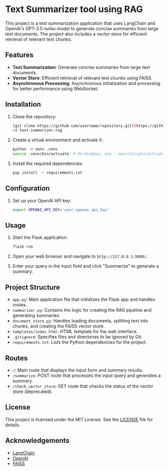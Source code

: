 # Text Summarizer tool using RAG

This project is a text summarization application that uses LangChain and OpenAI's GPT-3.5-turbo model to generate concise summaries from large text documents. The project also includes a vector store for efficient retrieval of relevant text chunks.

## Features

-   **Text Summarization**: Generate concise summaries from large text documents.
-   **Vector Store**: Efficient retrieval of relevant text chunks using FAISS.
-   **Asynchronous Processing**: Asynchronous initialization and processing for better performance using WebSocket.

## Installation

1. Clone the repository:

    ```sh
    [git clone https://github.com/username/repository.git](https://github.com/tingwei3931/text-summarizer-rag.git)
    cd text-summarizer-rag
    ```

2. Create a virtual environment and activate it:

    ```sh
    python -m venv .venv
    source .venv/bin/activate  # On Windows, use `.venv\Scripts\activate`
    ```

3. Install the required dependencies:
    ```sh
    pip install -r requirements.txt
    ```

## Configuration

1. Set up your OpenAI API key:

    ```sh
    export OPENAI_API_KEY='your_openai_api_key'
    ```

## Usage

1. Start the Flask application:

    ```sh
    flask run
    ```

2. Open your web browser and navigate to `http://127.0.0.1:5000/`.

3. Enter your query in the input field and click "Summarize" to generate a summary.

## Project Structure

-   `app.py`: Main application file that initializes the Flask app and handles routes.
-   `summarizer.py`: Contains the logic for creating the RAG pipeline and generating summaries.
-   `document_store.py`: Handles loading documents, splitting text into chunks, and creating the FAISS vector store.
-   `templates/index.html`: HTML template for the web interface.
-   `.gitignore`: Specifies files and directories to be ignored by Git.
-   `requirements.txt`: Lists the Python dependencies for the project.

## Routes

-   `/`: Main route that displays the input form and summary results.
-   `/summarize`: POST route that processes the input query and generates a summary.
-   `/check_vector_store`: GET route that checks the status of the vector store (deprecated).

## License

This project is licensed under the MIT License. See the [LICENSE](LICENSE) file for details.

## Acknowledgements

-   [LangChain](https://github.com/langchain/langchain)
-   [OpenAI](https://www.openai.com/)
-   [FAISS](https://github.com/facebookresearch/faiss)
